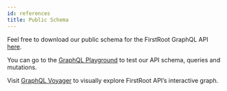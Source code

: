 ```yaml
---
id: references
title: Public Schema
---
```


Feel free to download our public schema for the FirstRoot GraphQL API [here](http://api-staging.firstroot.co/graphiql).

You can go to the [GraphQL Playground](explorer-guide) to test our API schema, queries and mutations.

Visit [GraphQL Voyager](explorer-guide-2) to visually explore FirstRoot API’s interactive graph.